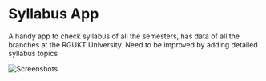 # Syllabus App

A handy app to check syllabus of all the semesters, has data of all the branches at the RGUKT University.
Need to be improved by adding detailed syllabus topics

![Screenshots](https://github.com/farooqfox/SyllabusApp/blob/master/SyllabusAPK/Screenshots.jpg)
